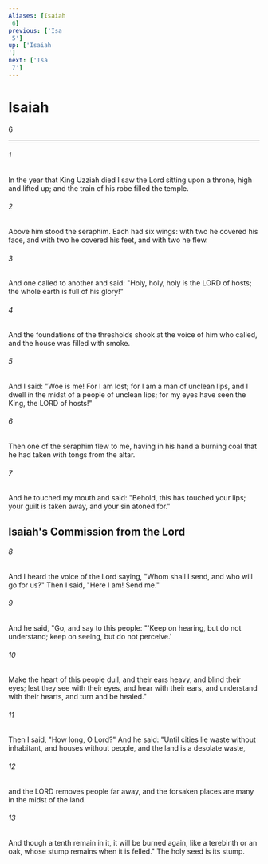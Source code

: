 ```yaml
---
Aliases: [Isaiah 6]
previous: ['Isa 5']
up: ['Isaiah']
next: ['Isa 7']
---
```

# Isaiah 6

***
 

###### 1 
In the year that King Uzziah died I saw the Lord sitting upon a throne, high and lifted up; and the train of his robe filled the temple.  

###### 2 
Above him stood the seraphim. Each had six wings: with two he covered his face, and with two he covered his feet, and with two he flew.  

###### 3 
And one called to another and said: "Holy, holy, holy is the LORD of hosts;  the whole earth is full of his glory!"  

###### 4 
And the foundations of the thresholds shook at the voice of him who called, and the house was filled with smoke.  

###### 5 
And I said: "Woe is me! For I am lost; for I am a man of unclean lips, and I dwell in the midst of a people of unclean lips; for my eyes have seen the King, the LORD of hosts!"  

###### 6 
Then one of the seraphim flew to me, having in his hand a burning coal that he had taken with tongs from the altar.  

###### 7 
And he touched my mouth and said: "Behold, this has touched your lips; your guilt is taken away, and your sin atoned for."  ## Isaiah's Commission from the Lord  

###### 8 
And I heard the voice of the Lord saying, "Whom shall I send, and who will go for us?" Then I said, "Here I am! Send me."  

###### 9 
And he said, "Go, and say to this people: "'Keep on hearing, but do not understand;  keep on seeing, but do not perceive.'   

###### 10 
Make the heart of this people dull,  and their ears heavy,  and blind their eyes;  lest they see with their eyes,  and hear with their ears,  and understand with their hearts,  and turn and be healed."   

###### 11 
Then I said, "How long, O Lord?"  And he said:  "Until cities lie waste  without inhabitant,  and houses without people,  and the land is a desolate waste,   

###### 12 
and the LORD removes people far away,  and the forsaken places are many in the midst of the land.   

###### 13 
And though a tenth remain in it,  it will be burned again,  like a terebinth or an oak,  whose stump remains  when it is felled."  The holy seed is its stump.
